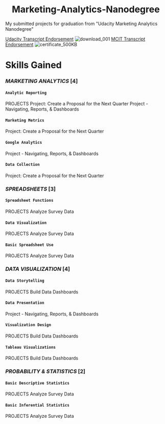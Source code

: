 

# <h1 align="center">Marketing-Analytics-Nanodegree</h1>
<h7 align="center">My submitted projects for graduation from "Udacity Marketing Analytics Nanodegree"</h7>
 
 <h7 align="center">[Udacity Transcript Endorsement](https://graduation.udacity.com/confirm/MUTY93J3)</h7>
 ![download_001](https://user-images.githubusercontent.com/77938921/114275997-6f831700-9a2d-11eb-9fe2-05233f32e882.jpg)
  [MCIT Transcript Endorsement](http://techleaders.eg/Learner/13-29655/certificate.html)
 ![certificate_500KB](https://user-images.githubusercontent.com/77938921/114275462-2fbb3000-9a2b-11eb-85c1-5ecbeaec2a60.jpg)
 
# Skills Gained
### _MARKETING ANALYTICS_ [4]
#### `Analytic Reporting`
PROJECTS Project: Create a Proposal for the Next Quarter
Project - Navigating, Reports, & Dashboards
#### `Marketing Metrics`
Project: Create a Proposal for the Next Quarter
#### `Google Analytics`
Project - Navigating, Reports, & Dashboards
#### `Data Collection`
Project: Create a Proposal for the Next Quarter
### _SPREADSHEETS_ [3]
#### `Spreadsheet Functions`
PROJECTS Analyze Survey Data
#### `Data Visualization`
PROJECTS Analyze Survey Data
#### `Basic Spreadsheet Use`
PROJECTS Analyze Survey Data
### _DATA VISUALIZATION_ [4]
#### `Data Storytelling`
PROJECTS Build Data Dashboards
#### `Data Presentation`
Project - Navigating, Reports, & Dashboards
#### `Visualization Design`
PROJECTS Build Data Dashboards
#### `Tableau Visualizations`
PROJECTS Build Data Dashboards
### _PROBABILITY & STATISTICS_ [2]
#### `Basic Descriptive Statistics`
PROJECTS Analyze Survey Data
#### `Basic Inferential Statistics`
PROJECTS Analyze Survey Data

